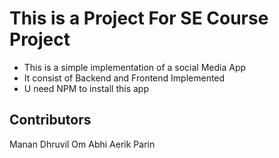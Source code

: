 # This is a Project For SE Course Project
- This is a simple implementation of a social Media App
- It consist of Backend and Frontend Implemented
- U need NPM to install this app

## Contributors
Manan
Dhruvil
Om
Abhi
Aerik
Parin

